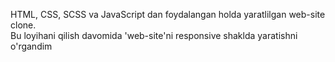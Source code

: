 HTML, CSS, SCSS va JavaScript dan foydalangan holda yaratlilgan web-site clone.  
Bu loyihani qilish davomida 'web-site'ni responsive shaklda yaratishni o'rgandim
